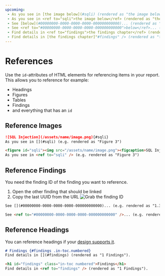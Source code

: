 ```yaml
---
upcoming:
 - As you see in [the image below](#sqli) (rendered as "the image below")
 - As you see in <ref to="sqli">the image below</ref> (rendered as "the image below")
 - See [below](#00000000-0000-0000-0000-000000000000)... (rendered as "below")
 - See <ref to="#00000000-0000-0000-0000-000000000000">below</ref>... (rendered as "below")
 - Find details in <ref to="findings">the findings chapter</ref> (rendered as "the findings chapter").
 - Find details in [the findings chapter]"#findings" /> (rendered as "the findings chapter").
---
```


# References
Use the `id`-attributes of HTML elements for referencing items in your report.
This allows you to reference for example:

* Headings
* Figures
* Tables
* Findings
* and everything that has an `id`

## Reference Images
```md title="Markdown"
![SQL Injection](/assets/name/image.png){#sqli}
As you see in [](#sqli) (e.g. rendered as "Figure 3")
```

```html title="HTML"
<figure id="sqli"><img src="/assets/name/image.png"><figcaption>SQL Injection</figcaption></figure>
As you see in <ref to="sqli" /> (e.g. rendered as "Figure 3")
```

## Reference Findings
You need the finding ID of the finding you want to reference.

 1. Open the other finding that should be linked
 2. Copy the last UUID from the URL ![Grab the finding ID](../../images/finding_id.png)

```md title="Markdown"
See [](#00000000-0000-0000-0000-000000000000)... (e.g. rendered as "1.3 SQL injection")
```

```html title="HTML"
See <ref to="#00000000-0000-0000-0000-000000000000" />... (e.g. rendered as "1.3 SQL injection")
```

## Reference Headings
You can reference headings if your [design supports it](../../designer/headings-and-table-of-contents.md#referencing-sections-in-text-outside-of-toc).


```md title="Markdown"
# Findings {#findings .in-toc.numbered}
Find details in [](#findings) (rendered as "1 Findings").
```

```html title="HTML"
<h1 id="findings" class="in-toc numbered">Findings</h1>
Find details in <ref to="findings" /> (rendered as "1 Findings").
```